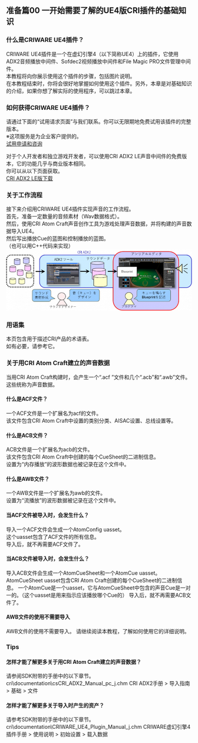 ## 准备篇00 一开始需要了解的UE4版CRI插件的基础知识

### 什么是CRIWARE UE4插件？
 CRIWARE UE4插件是一个在虚幻引擎4（以下简称UE4）上的插件，它使用ADX2音频播放中间件、Sofdec2视频播放中间件和File Magic PRO文件管理中间件。<br/>
 本教程将向你展示使用这个插件的步骤，包括图片说明。<br/>
 在本教程结束时，你将会很好地掌握如何使用这个插件。另外，本章是对基础知识的介绍，如果你想了解实际的使用程序，可以跳过本章。
 
### 如何获得CRIWARE UE4插件？
请通过下面的“试用请求页面”与我们联系。你可以无限期地免费试用该插件的完整版本。<br/>
※这项服务是为企业客户提供的。<br/>
<a href="http://www.cri-mw.co.jp/contact/game.html" target="_blank">试用申请和咨询</a>

对于个人开发者和独立游戏开发者，可以使用CRI ADX2 LE声音中间件的免费版本，它的功能几乎与商业版本相同。<br/>
你可以从以下页面获取。<br/>
<a href="https://www.adx2le.com/download/index.html" target="_blank">CRI ADX2 LE版下载</a>

### 关于工作流程
接下来介绍用CRIWARE UE4插件实现声音的工作流程。<br/>
首先，准备一定数量的音频素材（Wav数据格式）。<br/>
然后，使用CRI Atom Craft声音创作工具为游戏处理声音数据，并将构建的声音数据导入UE4。<br/>
然后写出播放Cue的蓝图和控制播放的蓝图。<br/>
（也可以用C++代码来实现）<br/>
![](../images/1685bd9e-4d37-414a-bda1-0e2720f83e87-960x317r.png)

### 用语集
本页包含用于描述CRI产品的术语表。<br/>
如有必要，请参考它。

### 关于用CRI Atom Craft建立的声音数据
当用CRI Atom Craft构建时，会产生一个“.acf ”文件和几个“.acb”和“.awb”文件。<br/>
这些统称为声音数据。

#### 什么是ACF文件？
一个ACF文件是一个扩展名为acf的文件。<br/>
该文件包含CRI Atom Craft中设置的类别分类、AISAC设置、总线设置等。

#### 什么是ACB文件？
ACB文件是一个扩展名为acb的文件。<br/>
该文件包含CRI Atom Craft中创建的每个CueSheet的二进制信息。<br/>
设置为“内存播放”的波形数据也被记录在这个文件中。

#### 什么是AWB文件？
一个AWB文件是一个扩展名为awb的文件。<br/>
设置为“流播放”的波形数据被记录在这个文件中。

#### 当ACF文件被导入时，会发生什么？
导入一个ACF文件会生成一个AtomConfig uasset。<br/>
这个uasset包含了ACF文件的所有信息。<br/>
导入后，就不再需要ACF文件了。

#### 当ACB文件被导入时，会发生什么？
导入ACB文件会生成一个AtomCueSheet和一个AtomCue uasset。
AtomCueSheet uasset包含CRI Atom Craft创建的每个CueSheet的二进制信息。
一个AtomCue是一个uasset，它与AtomCueSheet中包含的声音Cue是一对一的。（这个uasset是用来指示应该播放哪个Cue的）
导入后，就不再需要ACB文件了。

#### AWB文件的使用不需要导入
AWB文件的使用不需要导入。
请继续阅读本教程，了解如何使用它的详细说明。

### Tips
#### 怎样才能了解更多关于用CRI Atom Craft建立的声音数据？
请参阅SDK附带的手册中的以下章节。
cri\documentation\csCRI_ADX2_Manual_pc_j.chm
CRI ADX2手册 > 导入指南 > 基础 > 文件
#### 怎样才能了解更多关于导入时产生的资产？
请参考SDK附带的手册中的以下章节。
cri\documentation\CRIWARE_UE4_Plugin_Manual_j.chm
CRIWARE虚幻引擎4插件手册 > 使用说明 > 初始设置 > 载入数据
